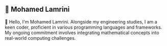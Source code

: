## <a name="about"></a>🌿 Mohamed Lamrini



👋 Hello, I'm Mohamed Lamrini. Alongside my engineering studies, I am a keen coder, proficient in various programming languages and frameworks. My ongoing commitment involves integrating mathematical concepts into real-world computing challenges.








